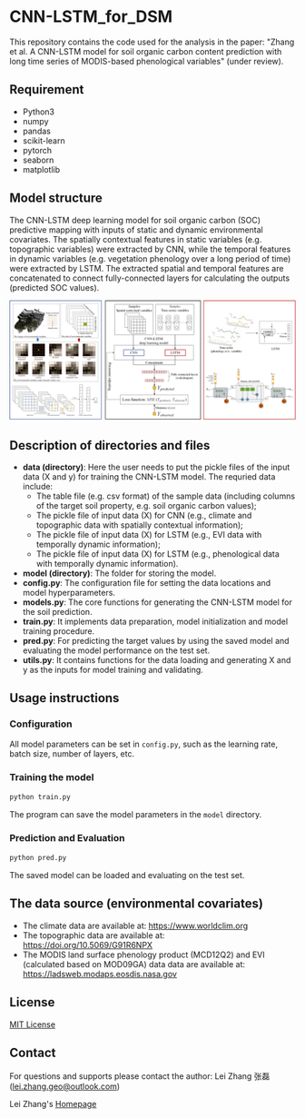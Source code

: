 # CNN-LSTM_for_DSM
This repository contains the code used for the analysis in the paper: "Zhang et al. A CNN-LSTM model for soil organic carbon content prediction with long time series of MODIS-based phenological variables" (under review).

## Requirement
- Python3
- numpy
- pandas
- scikit-learn
- pytorch
- seaborn
- matplotlib

## Model structure
The CNN-LSTM deep learning model for soil organic carbon (SOC) predictive mapping with inputs of static and dynamic environmental covariates. The spatially contextual features in static variables (e.g. topographic variables) were extracted by CNN, while the temporal features in dynamic variables (e.g. vegetation phenology over a long period of time) were extracted by LSTM. The extracted spatial and temporal features are concatenated to connect fully-connected layers for calculating the outputs (predicted SOC values).

![model_structure](./model_structure.jpg)

## Description of directories and files
- **data (directory)**:
  Here the user needs to put the pickle files of the input data (X and y) for training the CNN-LSTM model. The requried data include:
    - The table file (e.g. csv format) of the sample data (including columns of the target soil property, e.g. soil organic carbon values);
    - The pickle file of input data (X) for CNN (e.g., climate and topographic data with spatially contextual information);
    - The pickle file of input data (X) for LSTM (e.g., EVI data with temporally dynamic information);
    - The pickle file of input data (X) for LSTM (e.g., phenological data with temporally dynamic information).
- **model (directory)**: The folder for storing the model.
- **config.py**: The configuration file for setting the data locations and model hyperparameters.
- **models.py**: The core functions for generating the CNN-LSTM model for the soil prediction.
- **train.py**: It implements data preparation, model initialization and model training procedure.
- **pred.py**: For predicting the target values by using the saved model and evaluating the model performance on the test set.
- **utils.py**: It contains functions for the data loading and generating X and y as the inputs for model training and validating.

## Usage instructions

### Configuration

All model parameters can be set in `config.py`, such as the learning rate, batch size, number of layers, etc.

### Training the model

```python
python train.py
```

The program can save the model parameters in the `model` directory.

### Prediction and Evaluation

```python
python pred.py
```

The saved model can be loaded and evaluating on the test set.

## The data source (environmental covariates)
- The climate data are available at: https://www.worldclim.org
- The topographic data are available at: https://doi.org/10.5069/G91R6NPX
- The MODIS land surface phenology product (MCD12Q2) and EVI (calculated based on MOD09GA) data data are available at: https://ladsweb.modaps.eosdis.nasa.gov

## License

[MIT License](./LICENSE)

## Contact

For questions and supports please contact the author: Lei Zhang 张磊 (lei.zhang.geo@outlook.com)

Lei Zhang's [Homepage](https://leizhang-geo.github.io/)
